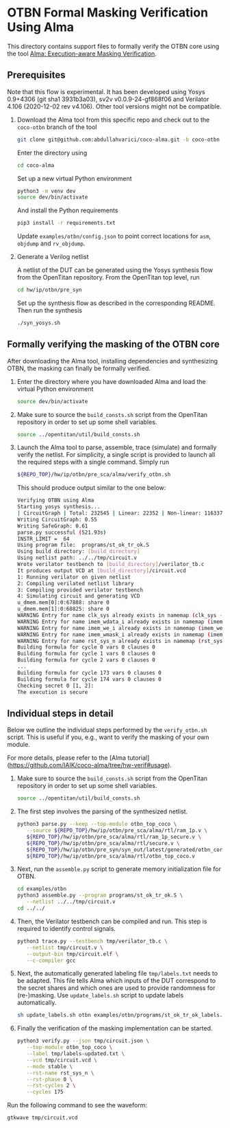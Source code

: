 # OTBN Formal Masking Verification Using Alma

This directory contains support files to formally verify the OTBN core using the
tool [Alma:
Execution-aware Masking Verification](https://github.com/IAIK/coco-alma).

## Prerequisites

Note that this flow is experimental. It has been developed using Yosys 0.9+4306
(git sha1 3931b3a03), sv2v v0.0.9-24-gf868f06 and Verilator 4.106 (2020-12-02
rev v4.106). Other tool versions might not be compatible.

1. Download the Alma tool from this specific repo and check out to the
   `coco-otbn` branch of the tool
   ```sh
   git clone git@github.com:abdullahvarici/coco-alma.git -b coco-otbn
   ```
   Enter the directory using
   ```sh
   cd coco-alma
   ```
   Set up a new virtual Python environment
   ```sh
   python3 -m venv dev
   source dev/bin/activate
   ```
   And install the Python requirements
   ```sh
   pip3 install -r requirements.txt
   ```
   Update `examples/otbn/config.json` to point correct locations for `asm`,
   `objdump` and `rv_objdump`.

1. Generate a Verilog netlist

   A netlist of the DUT can be generated using the Yosys synthesis flow from
   the OpenTitan repository. From the OpenTitan top level, run
   ```sh
   cd hw/ip/otbn/pre_syn
   ```
   Set up the synthesis flow as described in the corresponding README. Then run
   the synthesis
   ```sh
   ./syn_yosys.sh
   ```

## Formally verifying the masking of the OTBN core

After downloading the Alma tool, installing dependencies and synthesizing OTBN,
the masking can finally be formally verified.

1. Enter the directory where you have downloaded Alma and load the virtual
   Python environment
   ```sh
   source dev/bin/activate
   ```

1. Make sure to source the `build_consts.sh` script from the OpenTitan
   repository in order to set up some shell variables.
   ```sh
   source ../opentitan/util/build_consts.sh
   ```

1. Launch the Alma tool to parse, assemble, trace (simulate) and formally verify
   the netlist. For simplicity, a single script is provided to launch all the
   required steps with a single command. Simply run
   ```sh
   ${REPO_TOP}/hw/ip/otbn/pre_sca/alma/verify_otbn.sh
   ```
   This should produce output similar to the one below:
   ```sh
   Verifying OTBN using Alma
   Starting yosys synthesis...
   | CircuitGraph | Total: 232545 | Linear: 22352 | Non-linear: 116337 | Registers: 18492 | Mux: 33665 | 
   Writing CircuitGraph: 0.55
   Writing SafeGraph: 0.61
   parse.py successful (521.93s)
   INSTR_LIMIT =  64
   Using program file:  programs/st_ok_tr_ok.S
   Using build directory: [build_directory]
   Using netlist path: ../../tmp/circuit.v
   Wrote verilator testbench to [build_directory]/verilator_tb.c
   It produces output VCD at [build_directory]/circuit.vcd
   1: Running verilator on given netlist
   2: Compiling verilated netlist library
   3: Compiling provided verilator testbench
   4: Simulating circuit and generating VCD
   u_dmem.mem[0]:0:67888: share 0
   u_dmem.mem[1]:0:68825: share 0
   WARNING Entry for name clk_sys already exists in namemap (clk_sys -> }F2)
   WARNING Entry for name imem_wdata_i already exists in namemap (imem_wdata_i -> ~F2)
   WARNING Entry for name imem_we_i already exists in namemap (imem_we_i -> \"G2)
   WARNING Entry for name imem_wmask_i already exists in namemap (imem_wmask_i -> \#G2)
   WARNING Entry for name rst_sys_n already exists in namemap (rst_sys_n -> %G2)
   Building formula for cycle 0 vars 0 clauses 0
   Building formula for cycle 1 vars 0 clauses 0
   Building formula for cycle 2 vars 0 clauses 0
   ...
   Building formula for cycle 173 vars 0 clauses 0
   Building formula for cycle 174 vars 0 clauses 0
   Checking secret 0 [1, 2]: 
   The execution is secure
   ```

## Individual steps in detail

Below we outline the individual steps performed by the `verify_otbn.sh` script.
This is useful if you, e.g., want to verify the masking of your own module.

For more details, please refer to the [Alma tutorial]
(https://github.com/IAIK/coco-alma/tree/hw-verif#usage).

1. Make sure to source the `build_consts.sh` script from the OpenTitan
   repository in order to set up some shell variables.
   ```sh
   source ../opentitan/util/build_consts.sh
   ```

1. The first step involves the parsing of the synthesized netlist.
   ```sh
   python3 parse.py --keep --top-module otbn_top_coco \
      --source ${REPO_TOP}/hw/ip/otbn/pre_sca/alma/rtl/ram_1p.v \
      ${REPO_TOP}/hw/ip/otbn/pre_sca/alma/rtl/ram_1p_secure.v \
      ${REPO_TOP}/hw/ip/otbn/pre_sca/alma/rtl/secure.v \
      ${REPO_TOP}/hw/ip/otbn/pre_syn/syn_out/latest/generated/otbn_core.alma.v \
      ${REPO_TOP}/hw/ip/otbn/pre_sca/alma/rtl/otbn_top_coco.v
   ```

1. Next, run the `assemble.py` script to generate memory initialization file for
   OTBN.
   ```sh
   cd examples/otbn
   python3 assemble.py --program programs/st_ok_tr_ok.S \
      --netlist ../../tmp/circuit.v
   cd ../../
   ```

1. Then, the Verilator testbench can be compiled and run. This step is required
   to identify control signals.
   ```sh
   python3 trace.py --testbench tmp/verilator_tb.c \
      --netlist tmp/circuit.v \
      --output-bin tmp/circuit.elf \
      --c-compiler gcc
   ```

1. Next, the automatically generated labeling file `tmp/labels.txt` needs to be
   adapted. This file tells Alma which inputs of the DUT correspond to the
   secret shares and which ones are used to provide randomness for
   (re-)masking. Use `update_labels.sh` script to update labels automatically.
   ```sh
   sh update_labels.sh otbn examples/otbn/programs/st_ok_tr_ok_labels.txt
   ```


1. Finally the verification of the masking implementation can be started.
   ```sh
   python3 verify.py --json tmp/circuit.json \
      --top-module otbn_top_coco \
      --label tmp/labels-updated.txt \
      --vcd tmp/circuit.vcd \
      --mode stable \
      --rst-name rst_sys_n \
      --rst-phase 0 \
      --rst-cycles 2 \
      --cycles 175
   ```

Run the following command to see the waveform:
   ```sh
   gtkwave tmp/circuit.vcd
   ```
